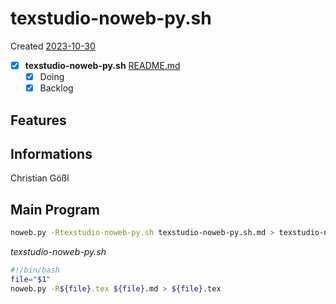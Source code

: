 # texstudio-noweb-py.sh
Created [2023-10-30]()


- [x] **texstudio-noweb-py.sh** [README.md](README.md)
    - [x] Doing
    - [x] Backlog

## Features



## Informations
 Christian Gößl
## Main Program

```bash
noweb.py -Rtexstudio-noweb-py.sh texstudio-noweb-py.sh.md > texstudio-noweb-py.sh && echo 'fertig' 
```


*texstudio-noweb-py.sh*
```bash
#!/bin/bash
file="$1"
noweb.py -R${file}.tex ${file}.md > ${file}.tex
```
